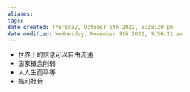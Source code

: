 ```yaml
---
aliases: 
tags: 
date created: Thursday, October 6th 2022, 5:28:20 pm
date modified: Wednesday, November 9th 2022, 9:56:11 am
---
```


- 世界上的信息可以自由流通
- 国家概念削弱
- 人人生而平等
- 福利社会

